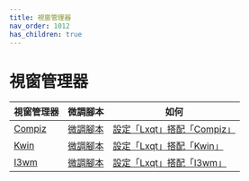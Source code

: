 ```yaml
---
title: 視窗管理器
nav_order: 1012
has_children: true
---
```



# 視窗管理器

| 視窗管理器 | 微調腳本 | 如何 |
| --- | --- | --- |
| [Compiz](https://samwhelp.github.io/note-about-lubuntu/read/master/window-manager/compiz.html) | [微調腳本](https://github.com/samwhelp/lubuntu-adjustment/tree/main/prototype/main/alternative-config/lxqt-with-compiz/Main) | [設定「Lxqt」搭配「Compiz」](https://samwhelp.github.io/note-about-lubuntu/read/howto/lxqt-with-wm/lxqt-with-compiz.html) |
| [Kwin](https://samwhelp.github.io/note-about-lubuntu/read/master/window-manager/kwin.html) | [微調腳本](https://github.com/samwhelp/lubuntu-adjustment/tree/main/prototype/main/alternative-config/lxqt-with-kwin/Main) | [設定「Lxqt」搭配「Kwin」](https://samwhelp.github.io/note-about-lubuntu/read/howto/lxqt-with-wm/lxqt-with-kwin.html) |
| [I3wm](https://samwhelp.github.io/note-about-lubuntu/read/master/window-manager/i3wm.html) | [微調腳本](https://github.com/samwhelp/lubuntu-adjustment/tree/main/prototype/main/alternative-config/lxqt-with-i3wm/Main) | [設定「Lxqt」搭配「I3wm」](https://samwhelp.github.io/note-about-lubuntu/read/howto/lxqt-with-wm/lxqt-with-i3wm.html) |
